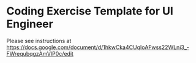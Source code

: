 # Coding Exercise Template for UI Engineer

Please see instructions at https://docs.google.com/document/d/1hkwCka4CUqIoAFwss22WLni3_-FWrequbqgzAmVlP0c/edit